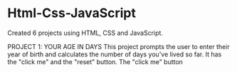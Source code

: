 # Html-Css-JavaScript
Created 6 projects using HTML, CSS and JavaScript. 

PROJECT 1: YOUR AGE IN DAYS
This project prompts the user to enter their year of birth and calculates the number of days you've lived so far. It has the "click me" and the "reset" button. The "click me" button
